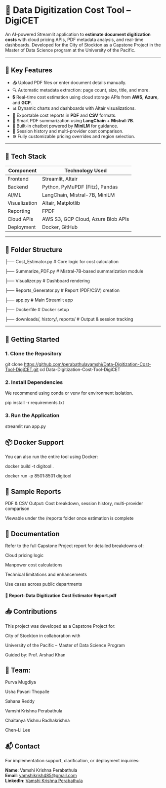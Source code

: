 # 📄 Data Digitization Cost Tool – DigiCET

An AI-powered Streamlit application to **estimate document digitization costs** with cloud pricing APIs, PDF metadata analysis, and real-time dashboards. Developed for the City of Stockton as a Capstone Project in the Master of Data Science program at the University of the Pacific.

---

## 📌 Key Features

- 📤 Upload PDF files or enter document details manually.
- 🔍 Automatic metadata extraction: page count, size, title, and more.
- 💲 Real-time cost estimation using cloud storage APIs from **AWS**, **Azure**, and **GCP**.
- 📊 Dynamic charts and dashboards with Altair visualizations.
- 📄 Exportable cost reports in **PDF** and **CSV** formats.
- 🧠 Smart PDF summarization using **LangChain** + **Mistral-7B**.
- 🤖 Built-in chatbot powered by **MiniLM** for guidance.
- 📁 Session history and multi-provider cost comparison.
- ⚙️ Fully customizable pricing overrides and region selection.

---

## 🔧 Tech Stack

| Component       | Technology Used                      |
|-----------------|--------------------------------------|
| Frontend        | Streamlit, Altair                    |
| Backend         | Python, PyMuPDF (Fitz), Pandas       |
| AI/ML           | LangChain, Mistral-7B, MiniLM        |
| Visualization   | Altair, Matplotlib                   |
| Reporting       | FPDF                                 |
| Cloud APIs      | AWS S3, GCP Cloud, Azure Blob APIs   |
| Deployment      | Docker, GitHub                       |

---

## 📂 Folder Structure
├── Cost_Estimator.py # Core logic for cost calculation

├── Summarize_PDF.py # Mistral-7B-based summarization module

├── Visualizer.py # Dashboard rendering

├── Reports_Generator.py # Report (PDF/CSV) creation

├── app.py # Main Streamlit app

├── Dockerfile # Docker setup

├── downloads/, history/, reports/ # Output & session tracking




---

## 🚀 Getting Started

### 1. Clone the Repository

git clone https://github.com/perabathulavamshi/Data-Digitization-Cost-Tool-DigiCET.git
cd Data-Digitization-Cost-Tool-DigiCET

### 2. Install Dependencies
We recommend using conda or venv for environment isolation.

pip install -r requirements.txt

### 3. Run the Application

streamlit run app.py

## 📦 Docker Support

You can also run the entire tool using Docker:

docker build -t digitool .

docker run -p 8501:8501 digitool

## 📄 Sample Reports

PDF & CSV Output: Cost breakdown, session history, multi-provider comparison

Viewable under the /reports folder once estimation is complete

## 📘 Documentation

Refer to the full Capstone Project report for detailed breakdowns of:

Cloud pricing logic

Manpower cost calculations

Technical limitations and enhancements

Use cases across public departments

#### 📄 Report: Data Digitization Cost Estimator Report.pdf

## 📥 Contributions
This project was developed as a Capstone Project for:

City of Stockton in collaboration with

University of the Pacific – Master of Data Science Program

Guided by: Prof. Arshad Khan

## 👥 Team:

Purva Mugdiya

Usha Pavani Thopalle

Sahana Reddy

Vamshi Krishna Perabathula

Chaitanya Vishnu Radhakrishna

Chen-Li Lee

## 📬 Contact
For implementation support, clarification, or deployment inquiries:

**Name**: Vamshi Krishna Perabathula  
**Email**: [vamshikrish485@gmail.com](mailto:vamshikrish485@gmail.com)  
**LinkedIn**: [Vamshi Krishna Perabathula](https://www.linkedin.com/in/vk-perabathula/)



